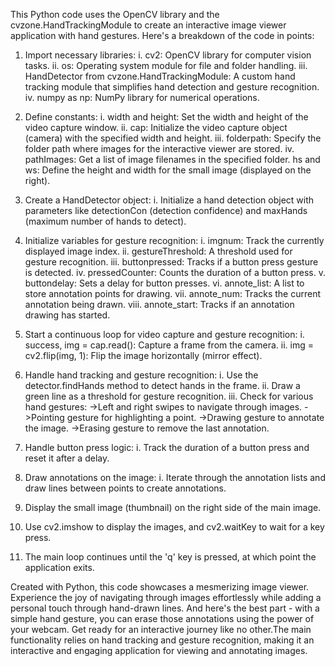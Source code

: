 This Python code uses the OpenCV library and the cvzone.HandTrackingModule to create an interactive image viewer application with hand gestures. Here's a breakdown of the code in points:

1. Import necessary libraries:
    i. cv2: OpenCV library for computer vision tasks.
    ii. os: Operating system module for file and folder handling.
    iii. HandDetector from cvzone.HandTrackingModule: A custom hand tracking module that simplifies hand detection and gesture recognition.
    iv. numpy as np: NumPy library for numerical operations.

2. Define constants:
    i. width and height: Set the width and height of the video capture window.
    ii. cap: Initialize the video capture object (camera) with the specified width and height.
    iii. folderpath: Specify the folder path where images for the interactive viewer are stored.
    iv. pathImages: Get a list of image filenames in the specified folder.
        hs and ws: Define the height and width for the small image (displayed on the right).

3. Create a HandDetector object:
    i. Initialize a hand detection object with parameters like detectionCon (detection confidence) and maxHands (maximum number of hands to detect).

4. Initialize variables for gesture recognition:
    i. imgnum: Track the currently displayed image index.
    ii. gestureThreshold: A threshold used for gesture recognition.
    iii. buttonpressed: Tracks if a button press gesture is detected.
    iv. pressedCounter: Counts the duration of a button press.
    v. buttondelay: Sets a delay for button presses.
    vi. annote_list: A list to store annotation points for drawing.
    vii. annote_num: Tracks the current annotation being drawn.
    viii. annote_start: Tracks if an annotation drawing has started.

5. Start a continuous loop for video capture and gesture recognition:
    i. success, img = cap.read(): Capture a frame from the camera.
    ii. img = cv2.flip(img, 1): Flip the image horizontally (mirror effect).

6. Handle hand tracking and gesture recognition:
    i. Use the detector.findHands method to detect hands in the frame.
    ii. Draw a green line as a threshold for gesture recognition.
    iii. Check for various hand gestures:
           ->Left and right swipes to navigate through images.
           ->Pointing gesture for highlighting a point.
           ->Drawing gesture to annotate the image.
           ->Erasing gesture to remove the last annotation.

7. Handle button press logic:
    i. Track the duration of a button press and reset it after a delay.

8. Draw annotations on the image:
    i. Iterate through the annotation lists and draw lines between points to create annotations.

9. Display the small image (thumbnail) on the right side of the main image.

10. Use cv2.imshow to display the images, and cv2.waitKey to wait for a key press.

11. The main loop continues until the 'q' key is pressed, at which point the application exits.

Created with Python, this code showcases a mesmerizing image viewer. Experience the joy of navigating through images effortlessly while adding a personal touch through hand-drawn lines. And here's the best part - with a simple hand gesture, you can erase those annotations using the power of your webcam. Get ready for an interactive journey like no other.The main functionality relies on hand tracking and gesture recognition, making it an interactive and engaging application for viewing and annotating images.

